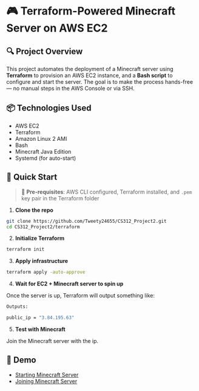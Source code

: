 # 🎮 Terraform-Powered Minecraft Server on AWS EC2

## 🔍 Project Overview

This project automates the deployment of a Minecraft server using **Terraform** to provision an AWS EC2 instance, and a **Bash script** to configure and start the server. The goal is to make the process hands-free — no manual steps in the AWS Console or via SSH.

## 📦 Technologies Used

- AWS EC2
- Terraform
- Amazon Linux 2 AMI
- Bash
- Minecraft Java Edition
- Systemd (for auto-start)

## 🚀 Quick Start

> 🛑 **Pre-requisites**: AWS CLI configured, Terraform installed, and `.pem` key pair in the Terraform folder

1. **Clone the repo**

```bash
git clone https://github.com/Tweety24655/CS312_Project2.git
cd CS312_Project2/terraform
```

2. **Initialize Terraform**

```bash
terraform init
```

3. **Apply infrastructure**

```bash
terraform apply -auto-approve
```

4. **Wait for EC2 + Minecraft server to spin up**

Once the server is up, Terraform will output something like:
```bash
Outputs:

public_ip = "3.84.195.63"
```

5. **Test with Minecraft**

Join the Minecraft server with the ip.

## 🎥 Demo

- [Starting Minecraft Server](https://youtu.be/QBhPXImq50k)
- [Joining Minecraft Server](https://youtu.be/YEIIDaVrMLE)

